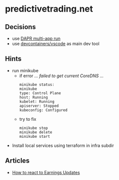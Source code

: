 # predictivetrading.net

## Decisions
- use [DAPR multi-app run](https://docs.dapr.io/developing-applications/local-development/multi-app-dapr-run/multi-app-overview/)
- use [devcontainers/vscode](https://containers.dev/guide/dockerfile) as main dev tool

## Hints

- run minikube
  - if error *... failed to get current CoreDNS ...*
    ```
    minikube status: 
    minikube
    type: Control Plane
    host: Running
    kubelet: Running
    apiserver: Stopped
    kubeconfig: Configured
    ```
  - try to fix
    ```
    minikube stop
    minikube delete
    minikube start
    ```
- Install local services using terraform in infra subdir

## Articles
- [ How to react to Earnings Updates](https://www.youtube.com/watch?v=v9Y_Ebht1LM&list=PLVdrK24l-IHfHaih5wmYOgnrMEPqCNtkT)